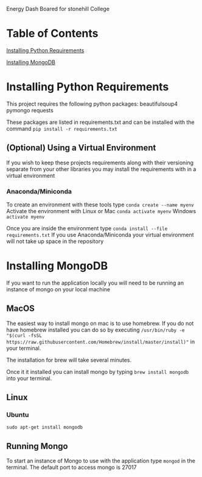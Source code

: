 Energy Dash Boared for stonehill College

# Table of Contents
[Installing Python Requirements](#installing-python-requirements)

[Installing MongoDB](#installing-mongodb)

# Installing Python Requirements
This project requires the following python packages:
beautifulsoup4
pymongo
requests

These packages are listed in requirements.txt and can be installed with the command ```pip install -r requirements.txt```
## (Optional) Using a Virtual Environment
If you wish to keep these projects requirements along with their versioning separate from your other libraries 
you may install the requirements with in a virtual environment

### Anaconda/Miniconda
To create an environment with these tools type ```conda create --name myenv```
Activate the environment with 
Linux or Mac ```conda activate myenv```
Windows ```activate myenv```

Once you are inside the environment type ```conda install --file requirements.txt```
If you use Anaconda/Miniconda your virtual environment will not take up space in the repository

# Installing MongoDB
If you want to run the application locally you will need to be running an instance of mongo on your local machine

## MacOS
The easiest way to install mongo on mac is to use homebrew.
If you do not have homebrew installed you can do so by executing ```/usr/bin/ruby -e "$(curl -fsSL https://raw.githubusercontent.com/Homebrew/install/master/install)"``` in your terminal.

The installation for brew will take several minutes.

Once it it installed you can install mongo by typing ```brew install mongodb``` into your terminal.

## Linux

### Ubuntu
```sudo apt-get install mongodb```

## Running Mongo
To start an instance of Mongo to use with the application type ```mongod``` in the terminal.
The default port to access mongo is 27017
